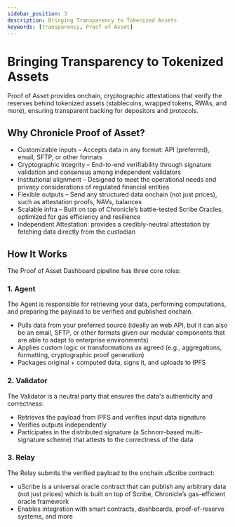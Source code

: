 ```yaml
---
sidebar_position: 3
description: Bringing Transparency to Tokenized Assets
keywords: [transparency, Proof of Asset]
---
```

# Bringing Transparency to Tokenized Assets

 Proof of Asset provides onchain, cryptographic attestations that verify the reserves behind tokenized assets (stablecoins, wrapped tokens, RWAs, and more), ensuring transparent backing for depositors and protocols.


## Why Chronicle Proof of Asset?
-  Customizable inputs – Accepts data in any format: API (preferred), email, SFTP, or other formats
- Cryptographic integrity – End-to-end verifiability through signature validation and consensus among independent validators
- Institutional alignment – Designed to meet the operational needs and privacy considerations of regulated financial entities
- Flexible outputs – Send any structured data onchain (not just prices), such as attestation proofs, NAVs, balances
- Scalable infra – Built on top of Chronicle’s battle-tested Scribe Oracles, optimized for gas efficiency and resilience
- Independent Attestation: provides a credibly-neutral attestation by fetching data directly from the custodian


## How It Works
The Proof of Asset Dashboard pipeline has three core roles:
### 1. Agent
The Agent is responsible for retrieving your data, performing computations, and preparing the payload to be verified and published onchain.
- Pulls data from your preferred source (ideally an web API, but it can also be an email, SFTP, or other formats given our modular components that are able to adapt to enterprise environments)
- Applies custom logic or transformations as agreed (e.g., aggregations, formatting, cryptographic proof generation)
- Packages original + computed data, signs it, and uploads to IPFS


### 2. Validator
The Validator is a neutral party that ensures the data's authenticity and correctness:
- Retrieves the payload from IPFS and verifies input data signature
- Verifies outputs independently
- Participates in the distributed signature (a Schnorr-based multi-signature scheme) that attests to the correctness of the data

### 3. Relay
The Relay submits the verified payload to the onchain uScribe contract:
- uScribe is a universal oracle contract that can publish any arbitrary data (not just prices) which is built on top of Scribe, Chronicle’s gas-efficient oracle framework
- Enables integration with smart contracts, dashboards, proof-of-reserve systems, and more

